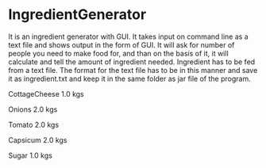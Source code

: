 IngredientGenerator
===================

It is an ingredient generator with GUI. It takes input on command line as a text file and shows output in the form of GUI. It will ask for number of people you need to make food for, and than on the basis of it, it will calculate and tell the amount of ingredient needed. Ingredient has to be fed from a text file.
The format for the text file has to be in this manner and save it as ingredient.txt and keep it in the same folder as jar file of the program.

CottageCheese 
1.0 kgs

Onions
2.0 kgs

Tomato 
2.0 kgs

Capsicum
2.0 kgs

Sugar 
1.0 kgs
